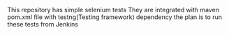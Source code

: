 This repository has simple selenium tests 
They are integrated with maven pom.xml file with testng(Testing framework) dependency
the plan is to run these tests from Jenkins
